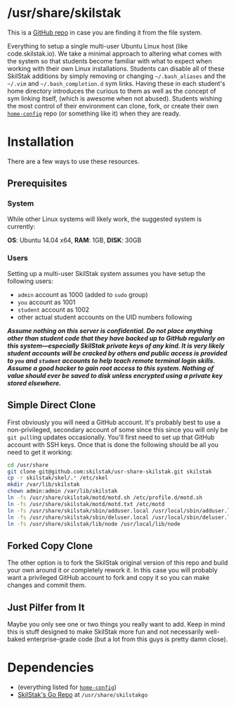# /usr/share/skilstak

This is a [GitHub repo][] in case you are finding it from the file system.

Everything to setup a single multi-user Ubuntu Linux host (like
code.skilstak.io). We take a minimal approach to altering what comes
with the system so that students become familiar with what to expect
when working with their own Linux installations. Students can disable
all of these SkilStak additions by simply removing or changing
`~/.bash_aliases` and the `~/.vim` and `~/.bash_completion.d` sym
links. Having these in each student's home directory introduces the
curious to them as well as the concept of sym linking itself, (which
is awesome when not abused). Students wishing the most control of
their environment can clone, fork, or create their own
[`home-config`][config] repo (or something like it) when they are
ready.

# Installation

There are a few ways to use these resources.

## Prerequisites

### System

While other Linux systems will likely work, the suggested system
is currently:

**OS**: Ubuntu 14.04 x64, **RAM**: 1GB, **DISK**: 30GB


### Users

Setting up a multi-user SkilStak system assumes you have setup the
following users:

* `admin` account as 1000 (added to `sudo` group)
* `you` account as 1001
* `student` account as 1002
* other actual student accounts on the UID numbers following

***Assume nothing on this server is confidential. Do not place
anything other than student code that they have backed up to GitHub
regularly on this system&mdash;especially SkilStak private keys of
any kind. It is very likely student accounts will be cracked by
others and public access is provided to `you` and `student` accounts
to help teach remote terminal login skills. Assume a good hacker
to gain root access to this system. Nothing of value should ever
be saved to disk unless encrypted using a private key stored
elsewhere.***

## Simple Direct Clone

First obviously you will need a GitHub account. It's probably best
to use a non-privileged, secondary account of some since this since
you will only be `git pull`ing updates occasionally. You'll first
need to set up that GitHub account with SSH keys. Once that is done the
following should be all you need to get it working:

```sh
cd /usr/share
git clone git@github.com:skilstak/usr-share-skilstak.git skilstak
cp -r skilstak/skel/.* /etc/skel
mkdir /var/lib/skilstak
chown admin:admin /var/lib/skilstak
ln -fs /usr/share/skilstak/motd/motd.sh /etc/profile.d/motd.sh
ln -fs /usr/share/skilstak/motd/motd.txt /etc/motd
ln -fs /usr/share/skilstak/sbin/adduser.local /usr/local/sbin/adduser.local
ln -fs /usr/share/skilstak/sbin/deluser.local /usr/local/sbin/deluser.local
ln -fs /usr/share/skilstak/lib/node /usr/local/lib/node
```

## Forked Copy Clone

The other option is to fork the SkilStak original version of this
repo and build your own around it or completely rework it. In this case
you will probably want a privileged GitHub account to fork and copy it so
you can make changes and commit them.

## Just Pilfer from It

Maybe you only see one or two things you really want to add. Keep in mind
this is stuff designed to make SkilStak more fun and not necessarily
well-baked enterprise-grade code (but a lot from this guys is pretty damn
close).

# Dependencies

* (everything listed for [`home-config`][config])
* [SkilStak's Go Repo](http://github.com/skilstak/go) at
  `/usr/share/skilstakgo`

[config]: http://github.com/skilstak/home-config
[GitHub repo]: http://github.com/skilstak/usr-share-skilstak
